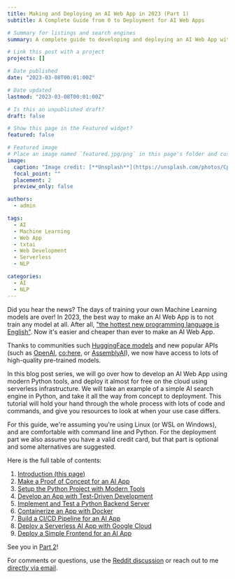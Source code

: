 ```yaml
---
title: Making and Deploying an AI Web App in 2023 (Part 1)
subtitle: A Complete Guide from 0 to Deployment for AI Web Apps

# Summary for listings and search engines
summary: A complete guide to developing and deploying an AI Web App with modern tools.

# Link this post with a project
projects: []

# Date published
date: "2023-03-08T00:01:00Z"

# Date updated
lastmod: "2023-03-08T00:01:00Z"

# Is this an unpublished draft?
draft: false

# Show this page in the Featured widget?
featured: false

# Featured image
# Place an image named `featured.jpg/png` in this page's folder and customize its options here.
image:
  caption: "Image credit: [**Unsplash**](https://unsplash.com/photos/CpkOjOcXdUY)"
  focal_point: ""
  placement: 2
  preview_only: false

authors:
  - admin

tags:
  - AI
  - Machine Learning
  - Web App
  - txtai
  - Web Development
  - Serverless
  - NLP

categories:
  - AI
  - NLP
---
```


Did you hear the news?
The days of training your own Machine Learning models are over!
In 2023, the best way to make an AI Web App is to not train any model at all.
After all, ["the hottest new programming language is English"](https://twitter.com/karpathy/status/1617979122625712128).
Now it's easier and cheaper than ever to make an AI Web App.

Thanks to communities such [HuggingFace models](https://huggingface.co/models)
and new popular APIs (such as [OpenAI](https://openai.com/blog/openai-api),
[co:here](https://cohere.ai/), or [AssemblyAI](https://www.assemblyai.com/)),
we now have access to lots of high-quality pre-trained models.

In this blog post series, we will go over how to develop an AI Web App
using modern Python tools, and deploy it almost for free on the cloud using
serverless infrastructure.
We will take an example of a simple AI search engine in Python, and take it all
the way from concept to deployment.
This tutorial will hold your hand through the whole process with lots of code and
commands, and give you resources to look at when your use case differs.

For this guide, we're assuming you're using Linux (or WSL on Windows), and are comfortable with command line and Python.
For the deployment part we also assume you have a valid credit card, but that part is optional and some alternatives are suggested.

Here is the full table of contents:

1. [Introduction (this page)](/post/2023-03-01-ai-web-app)
2. [Make a Proof of Concept for an AI App](/post/2023-03-02-ai-web-app)
3. [Setup the Python Project with Modern Tools](/post/2023-03-03-ai-web-app)
4. [Develop an App with Test-Driven Development](/post/2023-03-04-ai-web-app)
5. [Implement and Test a Python Backend Server](/post/2023-03-05-ai-web-app)
6. [Containerize an App with Docker](/post/2023-03-06-ai-web-app)
7. [Build a CI/CD Pipeline for an AI App](/post/2023-03-07-ai-web-app)
8. [Deploy a Serverless AI App with Google Cloud](/post/2023-03-08-ai-web-app)
9. [Deploy a Simple Frontend for an AI App](/post/2023-03-09-ai-web-app)

See you in [Part 2](/post/2023-03-02-ai-web-app)!

For comments or questions, use the
[Reddit discussion](https://www.reddit.com/user/dlcferreira/comments/11mv27x/making_and_deploying_an_ai_web_app_in_2023_part_1/)
or reach out to me [directly via email](mailto:daniel.ferreira.1@gmail.com).
